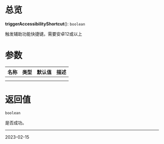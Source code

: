 # 总览

**triggerAccessibilityShortcut**(): `boolean`

触发辅助功能快捷键。需要安卓12或以上

# 参数

| 名称 | 类型 | 默认值 | 描述                            |
| ---- | ---- | ------ | ------------------------------- |
|      |      |        |                                 |
|      |      |        |  |

# 返回值

`boolean`

是否成功。

---
2023-02-15
